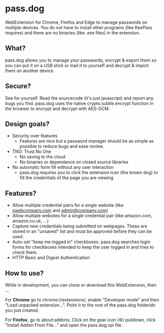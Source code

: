 # pass.dog
WebExtension for Chrome, Firefox and Edge to manage passwords on multiple devices. You do not have to install other programs (like KeePass requires) and there are no binaries (like .exe files) in the extension.

## What?
pass.dog allows you to manage your passwords, encrypt & export them so you can put it on a USB stick or mail it to yourself and decrypt & import them on another device.

## Secure?
See for yourself. Read the sourcecode (it's just javascript) and report any bugs you find. pass.dog uses the native crypto.subtle.encrypt function in the browser to encrypt and decrypt with AES-GCM.

## Design goals?
* Security over features
	* Features are nice but a password manager should be as simple as possible to reduce bugs and ease review.
* TNO: Trust No One
	* No saving to the cloud
	* No binaries or dependance on closed source libraries
* No automatic form fill without any user interaction
	* pass.dog requires you to click the extension icon (the brown dog) to fill the credentials of the page you are viewing

## Features?
* Allow multiple credential pairs for a single website (like joe@company.com and admin@company.com)
* Allow multiple websites for a single credential pair (like amazon.com, amazon.co.uk, ...)
* Capture new credentials being submitted on webpages. These are stored in an "unsaved" list and must be approved before they can be used.
* Auto-set "keep me logged in" checkboxes. pass.dog searches login forms for checkboxes intended to keep the user logged in and tries to check them.
* HTTP Basic and Digest Authentication

## How to use?
While in development, you can clone or download this WebExtension, then ...

For **Chrome** go to chrome://extensions/, enable "Developer mode" and then "Load unpacked extension...". Point it to the root of the pass.dog folder/dir you just created.

For **Firefox**, go to about:addons, Click on the gear icon (⚙) pulldown, click "Install Addon From File..." and open the pass.dog.xpi file.
